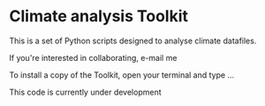 # Climate analysis Toolkit


This is a set of Python scripts designed to analyse climate datafiles.

If you're interested in collaborating, e-mail me

To install a copy of the Toolkit, open your terminal 
and type ...

This code is currently under development 

